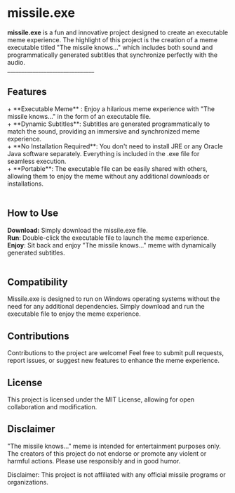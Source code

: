 
<h1>missile.exe</h1>
<b>missile.exe</b> is a fun and innovative project designed to create an executable meme experience.
The highlight of this project is the creation of a meme executable titled "The missile knows..."
which includes both sound and programmatically generated subtitles that synchronize perfectly with the audio.</br>
_______________________________
</br>

<h2>Features</h2>
+ **Executable Meme** : Enjoy a hilarious meme experience with "The missile knows..." in the form of an executable file.</br>
+ **Dynamic Subtitles**: Subtitles are generated programmatically to match the sound, providing an immersive and synchronized meme experience.</br>
+ **No Installation Required**: You don't need to install JRE or any Oracle Java software separately. Everything is included in the .exe file for seamless execution.</br>
+ **Portable**: The executable file can be easily shared with others, allowing them to enjoy the meme without any additional downloads or installations.</br>

</br>

<h2>How to Use</h2>
<b>Download:</b> Simply download the missile.exe file.</br>
<b>Run</b>: Double-click the executable file to launch the meme experience.</br>
<b>Enjoy</b>: Sit back and enjoy "The missile knows..." meme with dynamically generated subtitles.</br>

</br>

<h2>Compatibility</h2>
Missile.exe is designed to run on Windows operating systems without the need for any additional dependencies. Simply download and run the executable file to enjoy the meme experience.

<h2>Contributions</h2>
Contributions to the project are welcome! Feel free to submit pull requests, report issues, or suggest new features to enhance the meme experience.

<h2>License</h2>
This project is licensed under the MIT License, allowing for open collaboration and modification.

<h2>Disclaimer</h2>
"The missile knows..." meme is intended for entertainment purposes only. The creators of this project do not endorse or promote any violent or harmful actions. Please use responsibly and in good humor.

Disclaimer: This project is not affiliated with any official missile programs or organizations.
